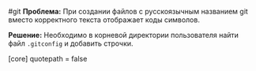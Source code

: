 #git
**Проблема:**  При создании файлов с русскоязычным названием git вместо корректного текста отображает коды символов.

**Решение:**  Необходимо в корневой директории пользователя найти файл `.gitconfig` и добавить строчки.

[core]
    quotepath = false
